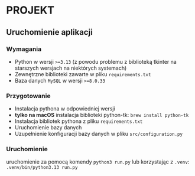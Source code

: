 # PROJEKT

## Uruchomienie aplikacji

### Wymagania

- Python w wersji `>=3.13` (z powodu problemu z biblioteką tkinter na starszych wersjach na niektórych systemach)
- Zewnętrzne biblioteki zawarte w pliku `requirements.txt` 
- Baza danych `MySQL` w wersji `>=8.0.33`

### Przygotowanie

- Instalacja pythona w odpowiedniej wersji
- __tylko na macOS__ instalacja biblioteki python-tk: `brew install python-tk`
- Instalacja bibliotek pythona z pliku `requirements.txt`
- Uruchomienie bazy danych
- Uzupełnienie konfiguracji bazy danych w pliku `src/configuration.py`

### Uruchomienie
uruchomienie za pomocą komendy `python3 run.py` lub korzystając z `.venv`: `.venv/bin/python3.13 run.py`